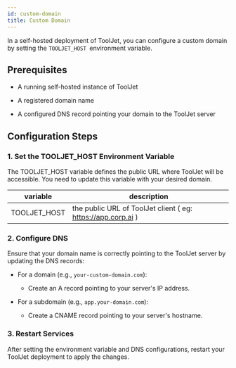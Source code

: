 ```yaml
---
id: custom-domain
title: Custom Domain
---
```


In a self-hosted deployment of ToolJet, you can configure a custom domain by setting the `TOOLJET_HOST `environment variable.

## Prerequisites

- A running self-hosted instance of ToolJet

- A registered domain name

- A configured DNS record pointing your domain to the ToolJet server


## Configuration Steps

### 1. Set the TOOLJET_HOST Environment Variable

The TOOLJET_HOST variable defines the public URL where ToolJet will be accessible. You need to update this variable with your desired domain.

| variable     | description                                                      |
| ------------ | ---------------------------------------------------------------- |
| TOOLJET_HOST | the public URL of ToolJet client ( eg: https://app.corp.ai ) |

### 2. Configure DNS

Ensure that your domain name is correctly pointing to the ToolJet server by updating the DNS records:

- For a domain (e.g., `your-custom-domain.com`):

    - Create an A record pointing to your server's IP address.

- For a subdomain (e.g., `app.your-domain.com`):

    - Create a CNAME record pointing to your server's hostname.

### 3. Restart Services

After setting the environment variable and DNS configurations, restart your ToolJet deployment to apply the changes.